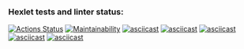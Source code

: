 ### Hexlet tests and linter status:
[![Actions Status](https://github.com/NRomanLee/python-project-49/actions/workflows/hexlet-check.yml/badge.svg)](https://github.com/NRomanLee/python-project-49/actions)
[![Maintainability](https://api.codeclimate.com/v1/badges/78c0a76e4cc7c9dd7f3a/maintainability)](https://codeclimate.com/github/NRomanLee/python-project-49/maintainability)
[![asciicast](https://asciinema.org/a/hbUAAvAR7EKyH7b3IzCKqKBd2.svg)](https://asciinema.org/a/hbUAAvAR7EKyH7b3IzCKqKBd2)
[![asciicast](https://asciinema.org/a/pKTb11Ys8HOkm2php4oV4bbcN.svg)](https://asciinema.org/a/pKTb11Ys8HOkm2php4oV4bbcN)
[![asciicast](https://asciinema.org/a/OWc49Qf7a1BPCwVwzZaVetzml.svg)](https://asciinema.org/a/OWc49Qf7a1BPCwVwzZaVetzml)
[![asciicast](https://asciinema.org/a/3vAETbiwCBhz5ByiydafSN66q.svg)](https://asciinema.org/a/3vAETbiwCBhz5ByiydafSN66q)
[![asciicast](https://asciinema.org/a/yhP1DH3evDP0Ea6jsnNqciVBE.svg)](https://asciinema.org/a/yhP1DH3evDP0Ea6jsnNqciVBE)

